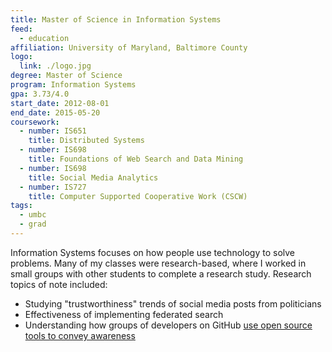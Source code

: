 ```yaml
---
title: Master of Science in Information Systems
feed:
  - education
affiliation: University of Maryland, Baltimore County
logo:
  link: ./logo.jpg
degree: Master of Science
program: Information Systems
gpa: 3.73/4.0
start_date: 2012-08-01
end_date: 2015-05-20
coursework:
  - number: IS651
    title: Distributed Systems
  - number: IS698
    title: Foundations of Web Search and Data Mining
  - number: IS698
    title: Social Media Analytics
  - number: IS727
    title: Computer Supported Cooperative Work (CSCW)
tags:
  - umbc
  - grad
---
```


Information Systems focuses on how people use technology to solve problems.
Many of my classes were research-based, where I worked in small groups with
other students to complete a research study. Research topics of note included:

  - Studying "trustworthiness" trends of social media posts from politicians
  - Effectiveness of implementing federated search
  - Understanding how groups of developers on GitHub
    [use open source tools to convey awareness](https://drive.google.com/file/d/0B8V_PvzH1Bi6VFF6MHk5QkN0alI4Vmt0NkVXUGRqTlpPeTZN/view?usp=sharing)
